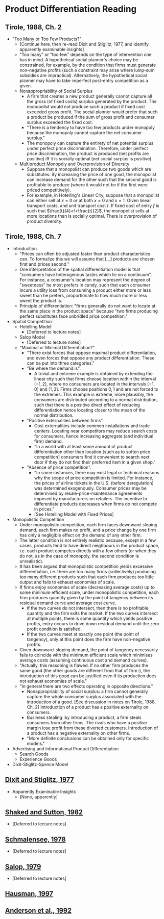 # Product Differentiation Reading

## Tirole, 1988, Ch. 2
- "Too Many or Too Few Products?"
	- \[Continue here, then re-read Dixit and Stiglitz, 1977, and identify apparently examinable insights\]
	- "Too many" or "too few" depends on the type of intervention one has in mind. A hypothetical social planner's choice may be constrained, for example, by the condition that firms must generate non-negative profits (such a constraint may arise where lump-sum subsidies are impractical). Alternatively, the hypothetical social planner may have to take imperfect post-entry competition as a given.
	- Nonappropriability of Social Surplus
		- A firm that creates a new product generally cannot capture all the gross (of fixed costs) surplus generated by the product. The monopolist would not produce such a product if fixed cost exceeded gross profit. The social planner would prefer that such a product be produced if the sum of gross profit and consumer surplus exceeded the fixed cost.
		- "There is a tendency to have too few products under monopoly because the monopoly cannot capture the net consumer surplus."
		- The monopoly can capture the entirety of net potential surplus under perfect price discrimination. Therefore, under perfect price discrimination, the product is produced (net profits are positive) iff it is socially optimal (net social surplus is positive).
	- Multiproduct Monopoly and Overprovision of Diversity
		- Suppose that a monopolist can produce two goods which are substitutes. By increasing the price of one good, the monopolist can increase demand for the other such that the second good is profitable to produce (where it would not be if the first were priced competitively).
		- For example, in Hotelling's Linear City, suppose that a monopolist can either sell at $x=0$ or at both $x=0$ and $x=1$. Given linear transport costs, and unit transport cost $t$. If fixed cost of entry $f$ is such that $\frac{t}{4}<f<\frac{t}{2}$, the monopolist sells at more locations than is socially optimal. There is overprovision of product diversity.

## Tirole, 1988, Ch. 7
- Introduction
	- "Prices can often be adjusted faster than product characteristics can. To formalize this we will assume that \[...\] products are chosen first and prices second."
	- One interpretation of the spatial differentiation model is that "consumers have heterogenous tastes which lie on a continuum". For instance, a consumer's location may represent the degree of "sweetness" he most prefers in candy, such that each consumer incurs a utility loss from consuming a product either more or less sweet than he prefers, proportionate to how much more or less sweet the product is.
	- Principle of differentiation: "firms generally do not want to locate at the same place in the product space" because "two firms producing perfect substitutes face unbridled price competition."
- Spatial Competition
	- Hotelling Model
		- \[Deferred to lecture notes\]
	- Salop Model
		- \[Deferred to lecture notes\]
	- "Maximal or Minimal Differentiation?"
		- "There exist forces that oppose maximal product differentiation, and even forces that oppose any product differentiation. These can be put into three categories."
		- "Be where the demand is".
			- A trivial and extreme example is obtained by extending the linear city such that firms choose location within the interval $[-1,2]$, where no consumers are located in the intervals $[-1,0]$ and $[1,2]$. Firms choose positions $0,1$ and are not forced to the extremes. This example is extreme, more plausibly, the consumers are distributed according to a normal distribution, such that there is a positive direct effect of reducing differentiation hence locating closer to the mean of the normal distribution.
		- "Positive externalities between firms".
			- Cost externalities include common installations and trade centers. Locating near competitors may reduce search costs for consumers, hence increasing aggregate (and individual firm) demand.
			- "In a world with at least some amount of product differentiation other than location \[such as to soften price competition\] consumers find it convenient to search next door if they do not find their preferred item in a given shop."
		- "Absence of price competition".
			- "In some instances, there may exist legal or technical reasons why the scope of price competition is limited. For instance, the prices of airline tickets in the U.S. (before deregulation) was determined exogenously. Consumer prices may be determined by resale-price-maintenance agreements imposed by manufacturers on retailers. The incentive to differentiate products decreases when firms do not compete in prices."
			- \[See Hotelling Model with Fixed Prices\]
- Monopolistic Competition
	- Under monopolistic competition, each firm faces downward-sloping demand, each firm makes no profit, and a price change by one firm has only a negligible effect on the demand of any other firm.
	- The latter condition is not entirely realistic because, except in a few cases, products tend to have direct neighbours in the product space, i.e. each product competes directly with a few others (or when they do not, as in the case of monopoly, the second condition is unrealistic).
	- It has been argued that monopolistic competition yields excessive differentiation, i.e. there are too many firms (collectively) producing too many different products such that each firm produces too little output and fails to exhaust economies of scale.
	- If firms enjoy economies of scale (decreasing average costs) up to some minimum efficient scale, under monopolistic competition, each firm produces quantity given by the point of tangency between its residual demand curve and average cost curve.
		- If the two curves do not intersect, then there is no profitable quantity and the firm exits the market. If the two curves intersect at multiple points, there is some quantity which yields positive profits, entry occurs to drive down residual demand until the zero profit condition is satisfied.
		- If the two curves meet at exactly one point (the point of tangency), only at this point does the firm have non-negative profits.
	- Given downward-sloping demand, the point of tangency necessarily fails to coincide with the minimum efficient scale which minimises average costs (assuming continuous cost and demand curves).
	- "Actually, this reasoning is flawed. If no other firm produces the same good (the other goods are different from that of firm i), the introduction of this good can be justified even if its production does not exhaust economies of scale."
	- "In general there are two effects operating in opposite directions."
		- Nonappropriability of social surplus: a firm cannot generally capture the whole consumer surplus associated with the introduction of a good. \[See discussion in notes on Tirole, 1988, Ch. 2\] Introduction of a product has a positive externality on consumers.
		- Business stealing: by introducing a product, a firm steals consumers from other firms. The rivals who have a positive margin lose profit from these diverted customers. Introduction of a product has a negative externality on other firms.
		- "More definite conclusions can be obtained only for specific models."
- Advertising and Informational Product Differentiation
	- Search Goods
	- Experience Goods
- Dixit-Stiglitz-Spence Model

## [Dixit and Stiglitz, 1977](https://ezproxy-prd.bodleian.ox.ac.uk:2102/10.7551/mitpress/2450.003.0011)
- Apparently Examinable Insights
	- \[None, apparently\]

## [Shaked and Sutton, 1982](https://www.jstor.org/stable/2297136)
- \[Deferred to lecture notes\]

## [Schmalensee, 1978](https://www.jstor.org/stable/3003584)
- \[Deferred to lecture notes\]

## [Salop, 1979](https://www.jstor.org/stable/3003323)
- \[Deferred to lecture notes\]

## [Hausman, 1997](http://doi.org/10.3386/w4970)

## [Anderson et al., 1992](https://ezproxy-prd.bodleian.ox.ac.uk:2102/10.7551/mitpress/2450.003.0011)
